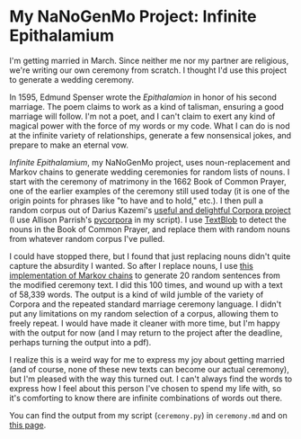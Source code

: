 # My NaNoGenMo Project: Infinite Epithalamium

I'm getting married in March. Since neither me nor my partner are religious, we're writing our own ceremony from scratch. I thought I'd use this project to generate a wedding ceremony.

In 1595, Edmund Spenser wrote the _Epithalamion_ in honor of his second marriage. The poem claims to work as a kind of talisman, ensuring a good marriage will follow. I'm not a poet, and I can't claim to exert any kind of magical power with the force of my words or my code. What I can do is nod at the infinite variety of relationships, generate a few nonsensical jokes, and prepare to make an eternal vow.

_Infinite Epithalamium_, my NaNoGenMo project, uses noun-replacement and Markov chains to generate wedding ceremonies for random lists of nouns. I start with the ceremony of matrimony in the 1662 Book of Common Prayer, one of the earlier examples of the ceremony still used today (it is one of the origin points for phrases like "to have and to hold," etc.). I then pull a random corpus out of Darius Kazemi's [useful and delightful Corpora project](https://github.com/dariusk/corpora) (I use Allison Parrish's [pycorpora](https://github.com/aparrish/pycorpora) in my script). I use [TextBlob](https://textblob.readthedocs.org/en/dev/) to detect the nouns in the Book of Common Prayer, and replace them with random nouns from whatever random corpus I've pulled.

I could have stopped there, but I found that just replacing nouns didn't quite capture the absurdity I wanted. So after I replace nouns, I use [this implementation of Markov chains](https://pythonadventures.wordpress.com/2014/01/23/generating-pseudo-random-text-using-markov-chains/) to generate 20 random sentences from the modified ceremony text. I did this 100 times, and wound up with a text of 58,339 words. The output is a kind of wild jumble of the variety of Corpora and the repeated standard marriage ceremony language. I didn't put any limitations on my random selection of a corpus, allowing them to freely repeat. I would have made it cleaner with more time, but I'm happy with the output for now (and I may return to the project after the deadline, perhaps turning the output into a pdf).

I realize this is a weird way for me to express my joy about getting married (and of course, none of these new texts can become our actual ceremony), but I'm pleased with the way this turned out. I can't always find the words to express how I feel about this person I've chosen to spend my life with, so it's comforting to know there are infinite combinations of words out there.

You can find the output from my script (`ceremony.py`) in `ceremony.md` and on [this page](http://jrladd.com/nanogenmo-2015/).
